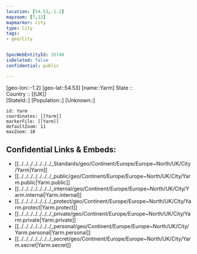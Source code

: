 ```yaml
---
location: [54.53,-1.2] 
mapzoom: [7,12] 
mapmarker: city 
type: City
tags:
- geo/City


SpocWebEntityId: 35740
isDeleted: false
confidential: public

---
```

[geo-lon::-1.2] 
[geo-lat::54.53] 
[name::Yarm] 
State ::  
Country :: [[UK]]  
[StateId::] 
[Population::] 
[Unknown::] 


```leaflet
id: Yarm
coordinates: [[Yarm]] 
markerFile: [[Yarm]] 
defaultZoom: 11 
maxZoom: 18
```


## Confidential Links & Embeds: 
- [[../../../../../../../_Standards/geo/Continent/Europe/Europe~North/UK/City/Yarm|Yarm]] 
- [[../../../../../../../_public/geo/Continent/Europe/Europe~North/UK/City/Yarm.public|Yarm.public]] 
- [[../../../../../../../_internal/geo/Continent/Europe/Europe~North/UK/City/Yarm.internal|Yarm.internal]] 
- [[../../../../../../../_protect/geo/Continent/Europe/Europe~North/UK/City/Yarm.protect|Yarm.protect]] 
- [[../../../../../../../_private/geo/Continent/Europe/Europe~North/UK/City/Yarm.private|Yarm.private]] 
- [[../../../../../../../_personal/geo/Continent/Europe/Europe~North/UK/City/Yarm.personal|Yarm.personal]] 
- [[../../../../../../../_secret/geo/Continent/Europe/Europe~North/UK/City/Yarm.secret|Yarm.secret]] 
